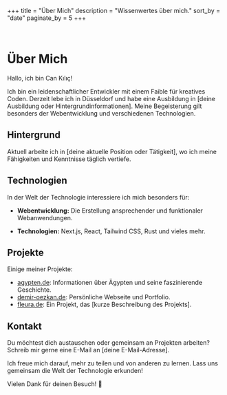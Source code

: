 +++
title = "Über Mich"
description = "Wissenwertes über mich."
sort_by = "date"
paginate_by = 5
+++
<div style="max-width: 1000px; margin: 0 auto; ">

<br/>

# Über Mich

Hallo, ich bin Can Kılıç! 


Ich bin ein leidenschaftlicher Entwickler mit einem Faible für kreatives Coden. Derzeit lebe ich in Düsseldorf und habe eine Ausbildung in [deine Ausbildung oder Hintergrundinformationen]. Meine Begeisterung gilt besonders der Webentwicklung und verschiedenen Technologien.

## Hintergrund

Aktuell arbeite ich in [deine aktuelle Position oder Tätigkeit], wo ich meine Fähigkeiten und Kenntnisse täglich vertiefe.

## Technologien

In der Welt der Technologie interessiere ich mich besonders für:

- **Webentwicklung:** Die Erstellung ansprechender und funktionaler Webanwendungen.
  
- **Technologien:** Next.js, React, Tailwind CSS, Rust und vieles mehr.

## Projekte

Einige meiner Projekte:

- [agypten.de](https://agypten.de): Informationen über Ägypten und seine faszinierende Geschichte.
- [demir-oezkan.de](https://demir-oezkan.de): Persönliche Webseite und Portfolio.
- [fleura.de](https://fleura.de): Ein Projekt, das [kurze Beschreibung des Projekts].

## Kontakt

Du möchtest dich austauschen oder gemeinsam an Projekten arbeiten? Schreib mir gerne eine E-Mail an [deine E-Mail-Adresse].

Ich freue mich darauf, mehr zu teilen und von anderen zu lernen. Lass uns gemeinsam die Welt der Technologie erkunden!

Vielen Dank für deinen Besuch! 🚀
</div>
